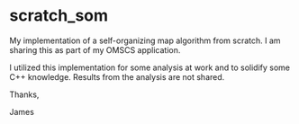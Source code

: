 # scratch_som
My implementation of a self-organizing map algorithm from scratch. I am sharing this as part of my OMSCS application.

I utilized this implementation for some analysis at work and to solidify some C++ knowledge. Results from the analysis are not shared.

Thanks,

James
